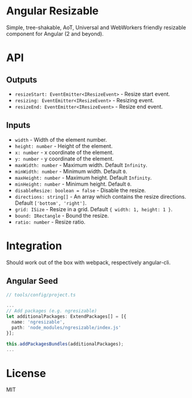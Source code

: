 # Angular Resizable

Simple, tree-shakable, AoT, Universal and WebWorkers friendly resizable component for Angular (2 and beyond).

# API

## Outputs

  - `resizeStart: EventEmitter<IResizeEvent>` - Resize start event.
  - `resizing: EventEmitter<IResizeEvent>` - Resizing event.
  - `resizeEnd: EventEmitter<IResizeEvent>` - Resize end event.

## Inputs

  - `width` - Width of the element number.
  - `height: number` - Height of the element.
  - `x: number` - x coordinate of the element.
  - `y: number` - y coordinate of the element.
  - `maxWidth: number` - Maximum width. Default `Infinity`.
  - `minWidth: number` - Minimum width. Default `0`.
  - `maxHeight: number` - Maximum height. Default `Infinity`.
  - `minHeight: number` - Minimum height. Default `0`.
  - `disableResize: boolean = false` - Disable the resize.
  - `directions: string[]` - An array which contains the resize directions. Default `['bottom', 'right']`.
  - `grid: ISize` - Resize in a grid. Default `{ width: 1, height: 1 }`.
  - `bound: IRectangle` - Bound the resize.
  - `ratio: number` - Resize ratio.

# Integration

Should work out of the box with webpack, respectively angular-cli.

## Angular Seed

```ts
// tools/config/project.ts

...
// Add packages (e.g. ngresizable)
let additionalPackages: ExtendPackages[] = [{
  name: 'ngresizable',
  path: 'node_modules/ngresizable/index.js'
}];

this.addPackagesBundles(additionalPackages);
...
```

# License

MIT
